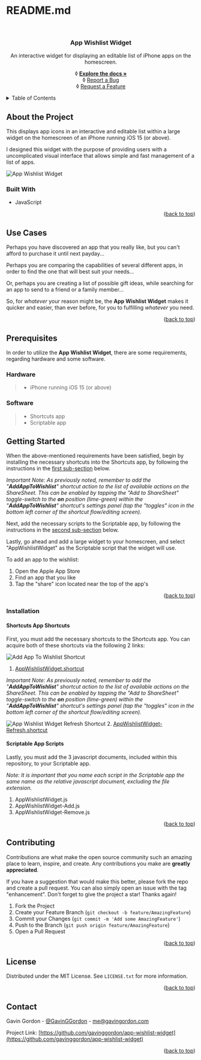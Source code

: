 # README.md

<a name="readme-top"></a>

<br />

<h3 align="center">App Wishlist Widget</h3>

<div align="center">
  <p align="center">
    An interactive widget for displaying an editable list of iPhone apps on the homescreen.
  </p>
  <p align="center">
   ◊ <a href="https://github.com/gavinggordon/app-wishlist-widget"><strong>Explore the docs »</strong></a>
    <br />
   ◊ <a href="https://github.com/gavinggordon/app-wishlist-widget/issues">Report a Bug</a>
    <br />
   ◊ <a href="https://github.com/gavinggordon/app-wishlist-widget/issues">Request a Feature</a>
  </p>
</div>



<!-- TABLE OF CONTENTS -->
<details>
  <summary>Table of Contents</summary>
  <ol>
    <li>
      <a href="#about-the-project" title="Go to the 'About the Project' section of the 'App Wishlist Widget' repository">About The Project</a>
      <ul>
        <li><a href="#built-with" title="Go to the 'Built With' sub-section of the 'App Wishlist Widget' repository">Built With</a></li>
      </ul>
    </li>
    <li><a href="#use-cases" title="Go to the 'Use Cases' section of the 'App Wishlist Widget' repository">Use Cases</a></li>
		<li>
		  <a href="#prerequisites" title="Go to the 'Prerequisites' section of the 'App Wishlist Widget' repository">Prerequisites</a>
	    <ul>
			  <li><a href="#prerequisites-hardware" title="Go to the 'Hardware Prerequisites' sub-section of the 'App Wishlist Widget' repository">Hardware</a></li>
				<li><a href="#prerequisites-software" title="Go to the 'Software Prerequisites' sub-section of the 'App Wishlist Widget' repository">Software</a></li>
			</ul>
		</li>
		<li>
      <a href="#getting-started" title="Go to the 'Getting Started' section of the 'App Wishlist Widget' repository">Getting Started</a>
      <ul>
	      <li>
	        <a href="#installation" title="Go to the 'Installation' sub-section of the 'App Wishlist Widget' repository">Installation</a>
	        <ul>
		        <li><a href="#installation-shortcuts-app-shortcuts" title="Go to the 'Shortcuts Shortcuts Installation' sub-section of the 'App Wishlist Widget' repository">Shortcuts App Shortcuts</a></li>
		        <li><a href="#installation-scriptable-app-scripts" title="Go to the 'Scriptable Scripts Installation' sub-section of the 'App Wishlist Widget' repository">Scriptable App Scripts</a></li>
	        </ul>
	      </li>
      </ul>
    </li>
    <li><a href="#contributing" title="Go to the 'Contributing' section of the 'App Wishlist Widget' repository">Contributing</a></li>
    <li><a href="#license" title="Go to the 'License' section of the 'App Wishlist Widget' repository">License</a></li>
    <li><a href="#contact" title="Go to the 'Contact' section of the 'App Wishlist Widget' repository">Contact</a></li>
  </ol>
</details>



<!-- ABOUT THE PROJECT -->
## <a name="about-the-project" title="The 'About the Project' section of the 'App Wishlist Widget' repository">About the Project</a>

This displays app icons in an interactive and editable list within a large widget on the homescreen of an iPhone running iOS 15 (or above).

I designed this widget with the purpose of providing users with a uncomplicated visual interface that allows simple and fast management of a list of apps.

![App Wishlist Widget](https://github.com/gavinggordon/app-wishlist-widget/images/AppWishlistWidget-ExampleScreenshot.png)



### <a name="built-with" title="The 'Built With' sub-section of the 'App Wishlist Widget' repository">Built With</a>

* JavaScript 

<p align="right">(<a href="#readme-top">back to top</a>)</p>



<!-- USE CASES-->
## <a name="use-cases" title="The 'Use Cases' section of the 'App Wishlist Widget' repository">Use Cases</a>

Perhaps you have discovered an app that you really like, but you can't afford to purchase it until next payday...

Perhaps you are comparing the capabilities of several different apps, in order to find the one that will best suit your needs... 

Or, perhaps you are creating a list of possible gift ideas, while searching for an app to send to a friend or a family member...

So, for _whatever_ your reason might be, the **App Wishlist Widget** makes it quicker and easier, than ever before, for you to fulfilling _whatever_ you need. 

<p align="right">(<a href="#readme-top">back to top</a>)</p>



## <a name="prerequisites" title="The 'Prerequisites' section of the 'App Wishlist Widget' repository">Prerequisites</a>

In order to utilize the **App Wishlist Widget**, there are some requirements, regarding hardware and some software. 

### <a name="prerequisites-hardware" title="The 'Hardware Prerequisites' sub-section of the 'App Wishlist Widget' repository">Hardware</a>
> - iPhone running iOS 15 (or above)

### <a name="prerequisites-software" title="The 'Software Prerequisites' sub-section of the 'App Wishlist Widget' repository">Software</a>
> - Shortcuts app
> - Scriptable app



<!-- GETTING STARTED -->
## <a name="getting-started" title="The 'Getting Started' section of the 'App Wishlist Widget' repository">Getting Started</a>

When the above-mentioned requirements have been satisfied, begin by installing the necessary shortcuts into the Shortcuts app, by following the instructions in the <a href="#installation-shortcuts-app-shortcuts" title="Go to the 'Shortcuts Shortcuts Installation' sub-section of the 'App Wishlist Widget' repository">first sub-section</a> below.

_Important Note: As previously noted, remember to add the "**AddAppToWishlist**" shortcut action to the list of available actions on the ShareSheet. This can be enabled by tapping the "Add to ShareSheet" toggle-switch to the **on** position (lime-green) within the "**AddAppToWishlist**" shortcut's settings panel (tap the "toggles" icon in the bottom left corner of the shortcut flow/editing screen)._

Next, add the necessary scripts to the Scriptable app, by following the instructions in the <a href="#installation-scriptable-app-scripts" title="Go to the 'Scriptable Scripts Installation' sub-section of the 'App Wishlist Widget' repository">second sub-section</a> below.

Lastly, go ahead and add a large widget to your homescreen, and select  "AppWishlistWidget" as the Scriptable script that the widget will use.

To add an app to the wishlist:
1. Open the Apple App Store
2. Find an app that you like
3. Tap the "share" icon located near the top of the app's 

<p align="right">(<a href="#readme-top">back to top</a>)</p>



### <a name="installation" title="The 'Installation' sub-section of the 'App Wishlist Widget' repository">Installation</a>

#### <a name="installation-shortcuts-app-shortcuts" title="The 'Shortcuts App Shortcuts Installation' sub-section of the 'App Wishlist Widget' repository">Shortcuts App Shortcuts</a>

First, you must add the necessary shortcuts to the Shortcuts app. You can acquire both of these shortcuts via the following 2 links:

![Add App To Wishlist Shortcut](https://github.com/gavinggordon/app-wishlist-widget/images/AddAppToWishlist-ShortcutScreenshot.png)
1. [AppWishlistWidget.shortcut](https://www.dropbox.com/s/p5g0qlofz1aok7f/AddAppToWishlist.shortcut?dl=0)

_Important Note: As previously noted, remember to add the "**AddAppToWishlist**" shortcut action to the list of available actions on the ShareSheet. This can be enabled by tapping the "Add to ShareSheet" toggle-switch to the **on** position (lime-green) within the "**AddAppToWishlist**" shortcut's settings panel (tap the "toggles" icon in the bottom left corner of the shortcut flow/editing screen)._

![App Wishlist Widget Refresh Shortcut](https://github.com/gavinggordon/app-wishlist-widget/images/AppWishlistWidget-Refresh-ShortcutScreenshot.png)
2. [AppWishlistWidget-Refresh.shortcut](https://www.dropbox.com/s/fhezkj2vw5ionyd/AppWishlistWidget-Refresh.shortcut?dl=0)

#### <a name="installation-scriptable-app-scripts" title="The 'Scriptable App Scripts Installation' sub-section of the 'App Wishlist Widget' repository">Scriptable App Scripts</a>

Lastly, you must add the 3 javascript documents, included within this repository, to your Scriptable app.

*Note: It is important that you name each script in the Scriptable app the same name as the relative javascript document, excluding the file extension.*

1. AppWishlistWidget.js
2. AppWishlistWidget-Add.js
3. AppWishlistWidget-Remove.js

<p align="right">(<a href="#readme-top">back to top</a>)</p>



<!-- CONTRIBUTING -->
## <a name="contributing" title="The 'Contributing' section of the 'App Wishlist Widget' repository">Contributing</a>

Contributions are what make the open source community such an amazing place to learn, inspire, and create. Any contributions you make are **greatly appreciated**.

If you have a suggestion that would make this better, please fork the repo and create a pull request. You can also simply open an issue with the tag "enhancement".
Don't forget to give the project a star! Thanks again!

1. Fork the Project
2. Create your Feature Branch (`git checkout -b feature/AmazingFeature`)
3. Commit your Changes (`git commit -m 'Add some AmazingFeature'`)
4. Push to the Branch (`git push origin feature/AmazingFeature`)
5. Open a Pull Request

<p align="right">(<a href="#readme-top">back to top</a>)</p>



<!-- LICENSE -->
## <a name="license" title="The 'License' section of the 'App Wishlist Widget' repository">License</a>

Distributed under the MIT License. See `LICENSE.txt` for more information.

<p align="right">(<a href="#readme-top">back to top</a>)</p>



<!-- CONTACT -->
## <a name="contact" title="The 'Contact' section of the 'App Wishlist Widget' repository">Contact</a>

Gavin Gordon - [@GavinGGordon](https://twitter.com/GavinGGordon) - me@gavingordon.com

Project Link: [https://github.com/gavinggordon/app-wishlist-widget](https://github.com/gavinggordon/app-wishlist-widget)

<p align="right">(<a href="#readme-top">back to top</a>)</p>

[product-screenshot]: https://github.com/gavinggordon/app-wishlist-widget/images/AppWishlistWidget-ExampleScreenshot.png